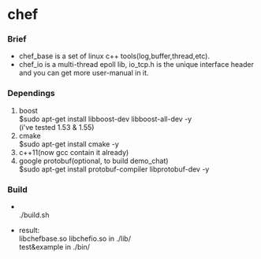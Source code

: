 ﻿chef
====
### Brief
* chef_base is a set of linux c++ tools(log,buffer,thread,etc).
* chef_io is a multi-thread epoll lib, io_tcp.h is the unique interface header<br>
  and you can get more user-manual in it.

### Dependings
1. boost<br>
  $sudo apt-get install libboost-dev libboost-all-dev -y<br>
  (i've tested 1.53 & 1.55)
2. cmake<br>
  $sudo apt-get install cmake -y
3. c++11(now gcc contain it already)
4. google protobuf(optional, to build demo_chat)<br>
  $sudo apt-get install protobuf-compiler libprotobuf-dev -y

### Build
* <br>
  ./build.sh

* result:<br>
    libchefbase.so libchefio.so in ./lib/ <br>
    test&example in ./bin/

